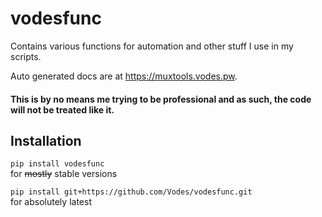 # vodesfunc

Contains various functions for automation and other stuff I use in my scripts.

Auto generated docs are at https://muxtools.vodes.pw.

#### This is by no means me trying to be professional and as such, the code will not be treated like it.

## Installation

`pip install vodesfunc` <br>for ~~mostly~~ stable versions

`pip install git+https://github.com/Vodes/vodesfunc.git` <br>for absolutely latest
